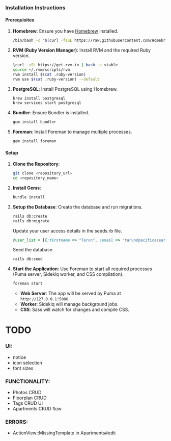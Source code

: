 ### Installation Instructions

#### Prerequisites

1. **Homebrew**: Ensure you have [Homebrew](https://brew.sh) installed.
   ```bash
   /bin/bash -c "$(curl -fsSL https://raw.githubusercontent.com/Homebrew/install/HEAD/install.sh)"
   ```

2. **RVM (Ruby Version Manager)**: Install RVM and the required Ruby version.
   ```bash
   \curl -sSL https://get.rvm.io | bash -s stable
   source ~/.rvm/scripts/rvm
   rvm install $(cat .ruby-version)
   rvm use $(cat .ruby-version) --default
   ```

3. **PostgreSQL**: Install PostgreSQL using Homebrew.
   ```bash
   brew install postgresql
   brew services start postgresql
   ```

4. **Bundler**: Ensure Bundler is installed.
   ```bash
   gem install bundler
   ```

5. **Foreman**: Install Foreman to manage multiple processes.
   ```bash
   gem install foreman
   ```

#### Setup

1. **Clone the Repository**:
   ```bash
   git clone <repository_url>
   cd <repository_name>
   ```

2. **Install Gems**:
   ```bash
   bundle install
   ```

3. **Setup the Database**:
   Create the database and run migrations.
   ```bash
   rails db:create
   rails db:migrate
   ```
   Update your user access details in the seeds.rb file.
   ```ruby
   @user_list = [{:firstname => "Tarun", :email => "tarun@pacificasearch.com", "password":"gdaymate", "username":"tarunm", is_admin:true, accepted_terms_and_conditions: true}]
   ```
   Seed the database.
   ```bash
   rails db:seed
   ```

5. **Start the Application**:
   Use Foreman to start all required processes (Puma server, Sidekiq worker, and CSS compilation).
   ```bash
   foreman start
   ```

   - **Web Server**: The app will be served by Puma at `http://127.0.0.1:5000`.
   - **Worker**: Sidekiq will manage background jobs.
   - **CSS**: Sass will watch for changes and compile CSS.

# TODO

### UI:
- notice
- icon selection
- font sizes

### FUNCTIONALITY:
 - Photos CRUD
 - Floorplan CRUD
 - Tags CRUD UI
 - Apartments CRUD flow
### ERRORS:
* ActionView::MissingTemplate in Apartments#edit

